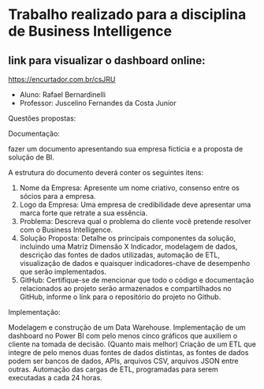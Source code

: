 # Trabalho realizado para a disciplina de Business Intelligence

## link para visualizar o dashboard online:

https://encurtador.com.br/csJRU

- Aluno: Rafael Bernardinelli
- Professor: Juscelino Fernandes da Costa Junior

Questões propostas:

Documentação:

fazer um documento apresentando sua empresa fictícia e a proposta de solução de BI.

A estrutura do documento deverá conter os seguintes itens:

1. Nome da Empresa: Apresente um nome criativo, consenso entre os sócios para a empresa.
2. Logo da Empresa: Uma empresa de credibilidade deve apresentar uma marca forte que retrate a sua essência.
3. Problema: Descreva qual o problema do cliente você pretende resolver com o Business Intelligence.
4. Solução Proposta: Detalhe os principais componentes da solução, incluindo uma Matriz Dimensão X Indicador, modelagem de dados, descrição das fontes de dados utilizadas, automação de ETL, visualização de dados e quaisquer indicadores-chave de desempenho que serão implementados.
5. GitHub: Certifique-se de mencionar que todo o código e documentação relacionados ao projeto serão armazenados e compartilhados no GitHub, informe o link para o repositório do projeto no Github.

Implementação:

Modelagem e construção de um Data Warehouse.
Implementação de um dashboard no Power BI com pelo menos cinco gráficos que auxiliem o cliente na tomada de decisão. (Quanto mais melhor)
Criação de um ETL que integre de pelo menos duas fontes de dados distintas, as fontes de dados podem ser bancos de dados, APIs, arquivos CSV, arquivos JSON entre outras.
Automação das cargas de ETL, programadas para serem executadas a cada 24 horas.
